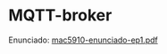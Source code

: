 # MQTT-broker

Enunciado: [mac5910-enunciado-ep1.pdf](https://github.com/giovannioliveira/MQTT-broker/files/7042823/mac5910-enunciado-ep1.pdf)
